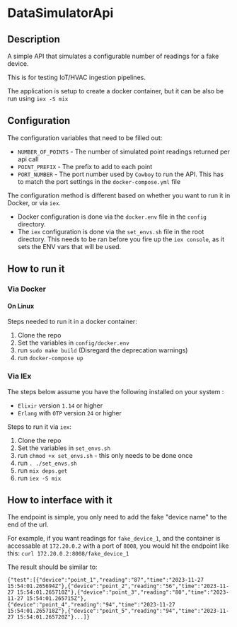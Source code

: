 # DataSimulatorApi

## Description

A simple API that simulates a configurable number of readings for a fake device.

This is for testing IoT/HVAC ingestion pipelines.

The application is setup to create a docker container, but it can be also be run using `iex -S mix`

## Configuration

The configuration variables that need to be filled out:  
 * `NUMBER_OF_POINTS` - The number of simulated point readings returned per api call
 * `POINT_PREFIX` - The prefix to add to each point
 * `PORT_NUMBER` - The port number used by `Cowboy` to run the API. This has to match the port settings in the `docker-compose.yml` file 
  
  
The configuration method is different based on whether you want to run it in Docker, or via `iex`.  
 * Docker configuration is done via the `docker.env` file in the `config` directory.  
 * The `iex` configuration is done via the `set_envs.sh` file in the root directory. This needs to
 be ran before you fire up the `iex console`, as it sets the ENV vars that will be used. 

## How to run it
  
### Via Docker  

#### On Linux  
Steps needed to run it in a docker container:
 1. Clone the repo
 2. Set the variables in `config/docker.env`
 3. run `sudo make build` (Disregard the deprecation warnings)
 4. run `docker-compose up`
  
  
  
### Via IEx
The steps below assume you have the following installed on your system :  
 * `Elixir` version `1.14` or higher  
 * `Erlang` with `OTP` version `24` or higher  
  
Steps to run it via `iex`:
 1. Clone the repo
 2. Set the variables in `set_envs.sh`
 3. run `chmod +x set_envs.sh` - this only needs to be done once
 4. run `. ./set_envs.sh`
 5. run `mix deps.get`
 6. run `iex -S mix`

## How to interface with it

The endpoint is simple, you only need to add the fake "device name" to the end of the url.

For example, if you want readings for `fake_device_1`, and the container is accessable at `172.20.0.2` with a port of `8008`, 
you would hit the endpoint like this:
`curl 172.20.0.2:8008/fake_device_1`

The result should be similar to:
```
{"test":[{"device":"point_1","reading":"87","time":"2023-11-27 15:54:01.265694Z"},{"device":"point_2","reading":"56","time":"2023-11-27 15:54:01.265710Z"},{"device":"point_3","reading":"80","time":"2023-11-27 15:54:01.265715Z"},{"device":"point_4","reading":"94","time":"2023-11-27 15:54:01.265718Z"},{"device":"point_5","reading":"94","time":"2023-11-27 15:54:01.265720Z"}...]}
```